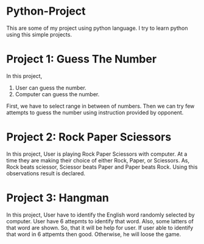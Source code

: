 # Python-Project
This are some of my project using python language. I try to learn python using this simple projects.

# Project 1: Guess The Number
In this project, 
1. User can guess the number.
2. Computer can guess the number.

First, we have to select range in between of numbers. Then we can try few attempts to guess the number using instruction provided by opponent.

# Project 2: Rock Paper Sciessors
In this project,
User is playing Rock Paper Sciessors with computer. At a time they are making their choice of either Rock, Paper, or Sciessors. As, Rock beats sciessor, Sciessor beats Paper and Paper beats Rock. Using this observations result is declared. 

# Project 3: Hangman
In this project,
User have to identify the English word randomly selected by computer. User have 6 attepmts to identify that word. Also, some latters of that word are shown. So, that it will be help for user. If user able to identify that word in 6 attpemts then good. Otherwise, he will loose the game.
